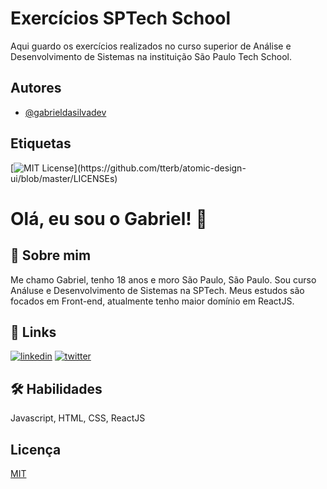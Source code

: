 
# Exercícios SPTech School

Aqui guardo os exercícios realizados no curso superior de Análise e Desenvolvimento de Sistemas na instituição São Paulo Tech School.


## Autores

- [@gabrieldasilvadev](https://www.github.com/gabrieldasilvadev)


## Etiquetas

[![MIT License](https://img.shields.io/apm/l/atomic-design-ui.svg?)](https://github.com/tterb/atomic-design-ui/blob/master/LICENSEs)


# Olá, eu sou o Gabriel! 👋


## 🚀 Sobre mim
Me chamo Gabriel, tenho 18 anos e moro São Paulo, São Paulo. Sou curso Análuse e Desenvolvimento de Sistemas na SPTech. Meus estudos são focados em Front-end, atualmente tenho maior domínio em ReactJS.


## 🔗 Links
[![linkedin](https://img.shields.io/badge/linkedin-0A66C2?style=for-the-badge&logo=linkedin&logoColor=white)](https://www.linkedin.com/in/gabriel--da-silva)
[![twitter](https://img.shields.io/badge/twitter-1DA1F2?style=for-the-badge&logo=twitter&logoColor=white)](https://twitter.com/gabreu0444)


## 🛠 Habilidades
Javascript, HTML, CSS, ReactJS


## Licença

[MIT](https://choosealicense.com/licenses/mit/)


